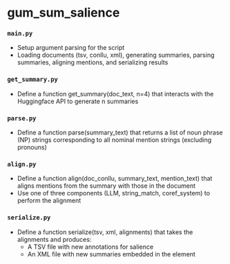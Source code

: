 # gum_sum_salience

### `main.py`
  - Setup argument parsing for the script
  - Loading documents (tsv, conllu, xml), generating summaries, parsing summaries, aligning mentions, and serializing results

### `get_summary.py`
  - Define a function get_summary(doc_text, n=4) that interacts with the Huggingface API to generate n summaries

### `parse.py`
  - Define a function parse(summary_text) that returns a list of noun phrase (NP) strings corresponding to all nominal mention strings (excluding pronouns)

### `align.py`
  - Define a function align(doc_conllu, summary_text, mention_text) that aligns mentions from the summary with those in the document
  - Use one of three components (LLM, string_match, coref_system) to perform the alignment

### `serialize.py`
  - Define a function serialize(tsv, xml, alignments) that takes the alignments and produces:
      - A TSV file with new annotations for salience
      - An XML file with new summaries embedded in the <text> element
